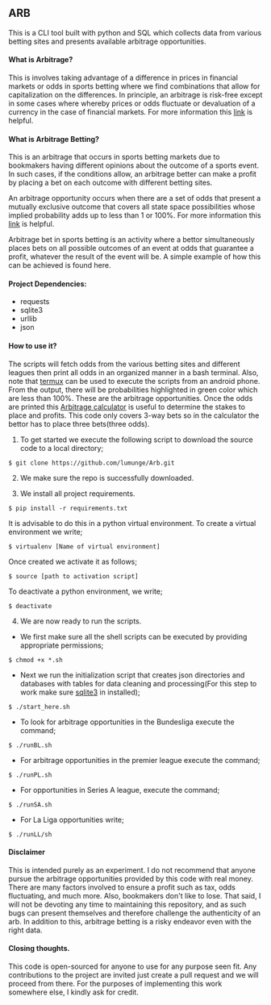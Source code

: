## ARB

This is a CLI tool built with python and SQL which collects data from various betting sites and presents available arbitrage opportunities.

#### What is Arbitrage?

This is involves taking advantage of a difference in prices in financial markets or odds in sports betting where we find combinations that allow for capitalization on the differences.
In principle, an arbitrage is risk-free except in some cases where whereby prices or odds fluctuate or devaluation of a currency in the case of financial markets.
For more information this [link](https://en.wikipedia.org/wiki/Arbitrage) is helpful.

#### What is Arbitrage Betting?

This is an arbitrage that occurs in sports betting markets due to bookmakers having different opinions about the outcome of a sports event. In such cases, if the conditions allow, an arbitrage better can make a profit by placing a bet on each outcome with different betting sites.

An arbitrage opportunity occurs when there are a set of odds that present a mutually exclusive outcome that covers all state space possibilities whose implied probability adds up to less than 1 or 100%.
For more information this [link](https://en.wikipedia.org/wiki/Arbitrage_betting) is helpful.

Arbitrage bet in sports betting is an activity where a bettor simultaneously places bets on all possible outcomes of an event at odds that guarantee a profit, whatever the result of the event will be. A simple example of how this can be achieved is found here.

#### Project Dependencies:

- requests
- sqlite3
- urllib
- json

#### How to use it?

The scripts will fetch odds from the various betting sites and different leagues then print all odds in an organized manner in a bash terminal. Also, note that [termux](https://play.google.com/store/apps/details?id=com.termux) can be used to execute the scripts from an android phone. From the output, there will be probabilities highlighted in green color which are less than 100%. These are the arbitrage opportunities. Once the odds are printed this [Arbitrage calculator](https://thearbacademy.com/arbitrage-betting-calculator/) is useful to determine the stakes to place and profits. This code only covers 3-way bets so in the calculator the bettor has to place three bets(three odds).

1. To get started we execute the following script to download the source code to a local directory;

```
$ git clone https://github.com/lumunge/Arb.git
```

2. We make sure the repo is successfully downloaded.

3. We install all project requirements.

```
$ pip install -r requirements.txt
```

It is advisable to do this in a python virtual environment.
To create a virtual environment we write;

```
$ virtualenv [Name of virtual environment]
```

Once created we activate it as follows;

```
$ source [path to activation script]
```

To deactivate a python environment, we write;

```
$ deactivate
```

4. We are now ready to run the scripts.

- We first make sure all the shell scripts can be executed by providing appropriate permissions;

```
$ chmod +x *.sh
```

- Next we run the initialization script that creates json directories and databases with tables for data cleaning and processing(For this step to work make sure [sqlite3](https://linuxhint.com/install-sqlite-ubuntu-linux-mint/) in installed);

```
$ ./start_here.sh
```

- To look for arbitrage opportunities in the Bundesliga execute the command;

```
$ ./runBL.sh
```

- For arbitrage opportunities in the premier league execute the command;

```
$ ./runPL.sh
```

- For opportunities in Series A league, execute the command;

```
$ ./runSA.sh
```

- For La Liga opportunities write;

```
$ ./runLL/sh
```

#### Disclaimer

This is intended purely as an experiment. I do not recommend that anyone pursue the arbitrage opportunities provided by this code with real money. There are many factors involved to ensure a profit such as tax, odds fluctuating, and much more. Also, bookmakers don't like to lose. That said, I will not be devoting any time to maintaining this repository, and as such bugs can present themselves and therefore challenge the authenticity of an arb. In addition to this, arbitrage betting is a risky endeavor even with the right data.

#### Closing thoughts.

This code is open-sourced for anyone to use for any purpose seen fit. Any contributions to the project are invited just create a pull request and we will proceed from there. For the purposes of implementing this work somewhere else, I kindly ask for credit.
